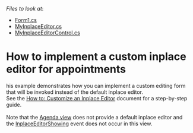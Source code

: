 <!-- default file list -->
*Files to look at*:

* [Form1.cs](./CS/SchedulerCustomInplaceEditor/Form1.cs)
* [MyInplaceEditor.cs](./CS/SchedulerCustomInplaceEditor/MyInplaceEditor.cs)
* [MyInplaceEditorControl.cs](./CS/SchedulerCustomInplaceEditor/MyInplaceEditorControl.cs)
<!-- default file list end -->
# How to implement a custom inplace editor for appointments


<p>his example demonstrates how you can implement a custom editing form that will be invoked instead of the default inplace editor.<br> See the <a href="http://documentation.devexpress.com/#WindowsForms/CustomDocument2301"><u>How to: Customize an Inplace Editor</u></a> document for a step-by-step guide.<br><br>Note that the <a href="http://help.devexpress.com/#WindowsForms/CustomDocument115961">Agenda view</a> does not provide a default inplace editor and the <a href="http://help.devexpress.com/#WindowsForms/DevExpressXtraSchedulerSchedulerControl_InplaceEditorShowingtopic">InplaceEditorShowing</a> event does not occur in this view.</p>

<br/>


